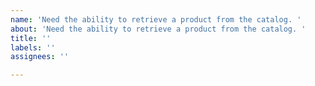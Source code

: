 ```yaml
---
name: 'Need the ability to retrieve a product from the catalog. '
about: 'Need the ability to retrieve a product from the catalog. '
title: ''
labels: ''
assignees: ''

---
```



